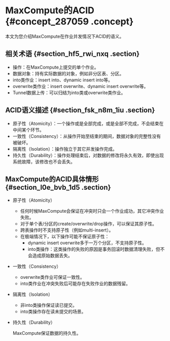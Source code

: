 # MaxCompute的ACID {#concept_287059 .concept}

本文为您介绍MaxCompute在作业并发情况下ACID的语义。

## 相关术语 {#section_hf5_rwi_nxq .section}

-   操作：在MaxCompute上提交的单个作业。
-   数据对象：持有实际数据的对象，例如非分区表、分区。
-   into类作业：insert into、dynamic insert into等。
-   overwrite类作业：insert overwrite、dynamic insert overwrite等。
-   Tunnel数据上传：可以归结为into类或overwrite类作业。

## ACID语义描述 {#section_fsk_n8m_1iu .section}

-   原子性（Atomicity）：一个操作或是全部完成，或是全部不完成，不会结束在中间某个环节。
-   一致性（Consistency）：从操作开始至结束的期间，数据对象的完整性没有被破坏。
-   隔离性（Isolation）：操作独立于其它并发操作完成。
-   持久性（Durability）：操作处理结束后，对数据的修改将永久有效，即使出现系统故障，该修改也不会丢失。

## MaxCompute的ACID具体情形 {#section_l0e_bvb_1d5 .section}

-   原子性（Atomicity）
    -   任何时候MaxCompute会保证在冲突时只会一个作业成功，其它冲突作业失败。
    -   对于单个表/分区的create/overwrite/drop操作，可以保证其原子性。
    -   跨表操作时不支持原子性（例如multi-insert）。
    -   在极端情况下，以下操作可能不保证原子性：
        -   dynamic insert overwrite多于一万个分区，不支持原子性。
        -   into类操作：这类操作的失败的原因是事务回滚时数据清理失败，但不会造成原始数据丢失。
-   一致性（Consistency）
    -   overwrite类作业可保证一致性。
    -   into类作业在冲突失败后可能存在失败作业的数据残留。
-   隔离性（Isolation）
    -   非into类操作保证读已提交。
    -   into类操作存在读未提交的场景。
-   持久性（Durability）

    MaxCompute保证数据的持久性。


